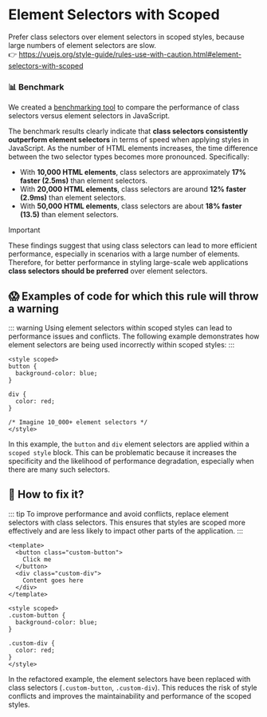 # Element Selectors with Scoped

Prefer class selectors over element selectors in scoped styles, because large numbers of element selectors are slow. &nbsp;&nbsp;<br />
👉 https://vuejs.org/style-guide/rules-use-with-caution.html#element-selectors-with-scoped

### 📊 Benchmark

We created a [benchmarking tool](https://github.com/David-Pena/element-class-selector-benchmark) to compare the performance of class selectors versus element selectors in JavaScript.

The benchmark results clearly indicate that **class selectors consistently outperform element selectors** in terms of speed when applying styles in JavaScript. As the number of HTML elements increases, the time difference between the two selector types becomes more pronounced. Specifically:

- With **10,000 HTML elements**, class selectors are approximately **17% faster (2.5ms)** than element selectors.
- With **20,000 HTML elements**, class selectors are around **12% faster (2.9ms)** than element selectors.
- With **50,000 HTML elements**, class selectors are about **18% faster (13.5)** than element selectors.

> [!IMPORTANT]
> These findings suggest that using class selectors can lead to more efficient performance, especially in scenarios with a large number of elements. Therefore, for better performance in styling large-scale web applications **class selectors should be preferred** over element selectors.

## 😱 Examples of code for which this rule will throw a warning

::: warning
Using element selectors within scoped styles can lead to performance issues and conflicts. The following example demonstrates how element selectors are being used incorrectly within scoped styles:
:::

```vue
<style scoped>
button {
  background-color: blue;
}

div {
  color: red;
}

/* Imagine 10_000+ element selectors */
</style>
```

In this example, the `button` and `div` element selectors are applied within a `scoped style` block. This can be problematic because it increases the specificity and the likelihood of performance degradation, especially when there are many such selectors.

## 🤩 How to fix it?

::: tip
To improve performance and avoid conflicts, replace element selectors with class selectors. This ensures that styles are scoped more effectively and are less likely to impact other parts of the application.
:::

```vue
<template>
  <button class="custom-button">
    Click me
  </button>
  <div class="custom-div">
    Content goes here
  </div>
</template>

<style scoped>
.custom-button {
  background-color: blue;
}

.custom-div {
  color: red;
}
</style>
```

In the refactored example, the element selectors have been replaced with class selectors (`.custom-button`, `.custom-div`). This reduces the risk of style conflicts and improves the maintainability and performance of the scoped styles.

